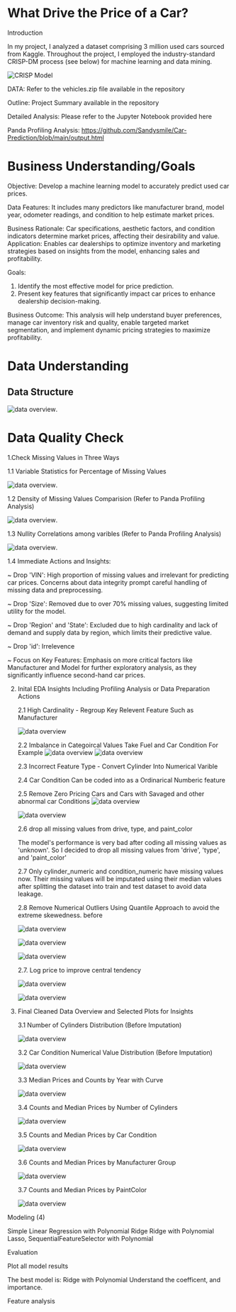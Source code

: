 # What Drive the Price of a Car?

Introduction 

In my project, I analyzed a dataset comprising 3 million used cars sourced from Kaggle. 
Throughout the project, I employed the industry-standard CRISP-DM process (see below) for machine learning and data mining. 

![CRISP Model](https://raw.githubusercontent.com/Sandysmile/Car-Prediction/main/CRISP%20Model.png)


DATA: Refer to the vehicles.zip file available in the repository 

Outline: Project Summary available in the repository

Detailed Analysis: Please refer to the Jupyter Notebook provided here 

Panda Profiling Analysis: https://github.com/Sandysmile/Car-Prediction/blob/main/output.html 


# Business Understanding/Goals

Objective:
Develop a machine learning model to accurately predict used car prices.

Data Features: 
It includes many predictors like manufacturer brand, model year, odometer readings, and condition to help estimate market prices.

Business Rationale: 
Car specifications, aesthetic factors, and condition indicators determine market prices, affecting their desirability and value.
Application: Enables car dealerships to optimize inventory and marketing strategies based on insights from the model, enhancing sales and profitability.

Goals: 

1. Identify the most effective model for price prediction.
2. Present key features that significantly impact car prices to enhance dealership decision-making.

Business Outcome: 
This analysis will help understand buyer preferences, manage car inventory risk and quality, enable targeted market segmentation,
and implement dynamic pricing strategies to maximize profitability. 

   
# Data Understanding

## Data Structure 

![data overview](https://raw.githubusercontent.com/Sandysmile/Car-Prediction/main/Image/Data%20Structure.png).
 
# Data Quality Check 

1.Check Missing Values in Three Ways
   
  1.1 Variable Statistics for Percentage of Missing Values

  ![data overview](https://raw.githubusercontent.com/Sandysmile/Car-Prediction/main/Image/MissingValues.png). 

  1.2 Density of Missing Values Comparision (Refer to Panda Profiling Analysis)
  
  ![data overview](https://raw.githubusercontent.com/Sandysmile/Car-Prediction/main/Image/ProfilingMissing%20Values.png). 

  1.3 Nullity Correlations among varibles (Refer to Panda Profiling Analysis)
  
  ![data overview](https://raw.githubusercontent.com/Sandysmile/Car-Prediction/main/Image/NullityCorrelation.png). 
  
  1.4 Immediate Actions and Insights:
  
  ~ Drop 'VIN': High proportion of missing values and irrelevant for predicting car 
  prices. Concerns about data integrity prompt careful handling of missing data and 
  preprocessing. 
  
  ~ Drop 'Size': Removed due to over 70% missing values, suggesting limited utility
  for the model. 
  
  ~ Drop 'Region' and 'State': Excluded due to high cardinality and lack of demand and 
  supply data by region, which limits their predictive value. 
  
  ~ Drop 'id': Irrelevence 
  
  ~ Focus on Key Features: Emphasis on more critical factors like Manufacturer and 
  Model for further exploratory analysis, as they significantly influence second-hand 
  car prices.
  
2. Inital EDA Insights Including Profiling Analysis or Data Preparation Actions
   
   2.1 High Cardinality - Regroup Key Relevent Feature Such as Manufacturer
   
   ![data overview](https://raw.githubusercontent.com/Sandysmile/Car-Prediction/main/Image/Cardinality.png)
    
   2.2 Imbalance in Categoircal Values
   Take Fuel and Car Condition For Example 
   ![data overview](https://raw.githubusercontent.com/Sandysmile/Car-Prediction/main/Image/Imbalance.png) 
   ![data overview](https://raw.githubusercontent.com/Sandysmile/Car-Prediction/main/Image/CarCondition.png)
   
   2.3 Incorrect Feature Type - Convert Cylinder Into Numerical Varible

   2.4 Car Condition Can be coded into as a Ordinarical Numberic feature

   2.5 Remove Zero Pricing Cars and Cars with Savaged and other abnormal car Conditions
   ![data overview](https://raw.githubusercontent.com/Sandysmile/Car-Prediction/main/Image/PriceOutlier.png)
   
   ![data overview](https://raw.githubusercontent.com/Sandysmile/Car-Prediction/main/Image/BoxplotPrices.png)
      
  
   2.6 drop all missing values from drive, type, and paint_color
   
   The model's performance is very bad after coding all missing values as 'unknown'.
   So I decided to drop all missing values from 'drive', 'type', and 'paint_color'

   2.7 Only cylinder_numeric and condition_numeric have missing values now.
   Their missing values will be imputated using their median values after splitting the dataset into train and test dataset to avoid data leakage.
   
   2.8 Remove Numerical Outliers Using Quantile Approach to avoid the extreme skewedness.
   before 

   ![data overview](https://raw.githubusercontent.com/Sandysmile/Car-Prediction/main/Image/PricesScewedness.png)
   
   ![data overview](https://raw.githubusercontent.com/Sandysmile/Car-Prediction/main/Image/yeardistribution.png)

   ![data overview](https://raw.githubusercontent.com/Sandysmile/Car-Prediction/main/Image/YearswithCurve.png)
   


   2.7. Log price to improve central tendency
   
   ![data overview](https://raw.githubusercontent.com/Sandysmile/Car-Prediction/main/Image/LoggedPrice.png)
   
   ![data overview](https://raw.githubusercontent.com/Sandysmile/Car-Prediction/main/Image/LoggedpricewithCurve.png)

   
3. Final Cleaned Data Overview and Selected Plots for Insights

   3.1 Number of Cylinders Distribution (Before Imputation)


   ![data overview](https://raw.githubusercontent.com/Sandysmile/Car-Prediction/main/Image/Cylinderswith%20Price.png)
   
   
   3.2 Car Condition Numerical Value Distribution (Before Imputation)
   
   ![data overview](https://raw.githubusercontent.com/Sandysmile/Car-Prediction/main/Image/CarconditionwithPrice.png)
   
   3.3 Median Prices and Counts by Year with Curve

    ![data overview](https://raw.githubusercontent.com/Sandysmile/Car-Prediction/main/Image/YearMedianPriceCounts.png)

   
   3.4 Counts and Median Prices by Number of Cylinders
   
   ![data overview](https://raw.githubusercontent.com/Sandysmile/Car-Prediction/main/Image/CylinderswithMedianPrice.png)
  
   3.5 Counts and Median Prices by Car Condition

   ![data overview](https://raw.githubusercontent.com/Sandysmile/Car-Prediction/main/Image/ConditionMedianPrice.png)

   3.6 Counts and Median Prices by Manufacturer Group

   ![data overview](https://raw.githubusercontent.com/Sandysmile/Car-Prediction/main/Image/ManufacturerwithMedianPrice.png)

   3.7 Counts and Median Prices by PaintColor
   
   ![data overview](https://raw.githubusercontent.com/Sandysmile/Car-Prediction/main/Image/PaintColorwithMedianPrice.png)

   
  

   

Modeling (4) 

Simple Linear Regression with Polynomial
Ridge 
Ridge with Polynomial
Lasso, SequentialFeatureSelector with Polynomial

Evaluation

Plot all model results

The best model is:
Ridge with Polynomial
Understand the coefficent, and importance. 


Feature analysis 
